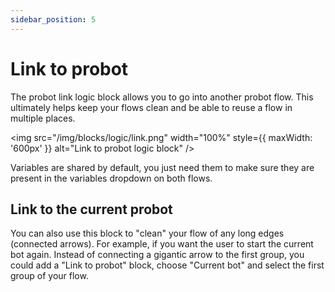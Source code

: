 ```yaml
---
sidebar_position: 5
---
```


# Link to probot

The probot link logic block allows you to go into another probot flow. This ultimately helps keep your flows clean and be able to reuse a flow in multiple places.

<img
  src="/img/blocks/logic/link.png"
  width="100%"
  style={{ maxWidth: '600px' }}
  alt="Link to probot logic block"
/>

Variables are shared by default, you just need them to make sure they are present in the variables dropdown on both flows.

## Link to the current probot

You can also use this block to "clean" your flow of any long edges (connected arrows). For example, if you want the user to start the current bot again. Instead of connecting a gigantic arrow to the first group, you could add a "Link to probot" block, choose "Current bot" and select the first group of your flow.
